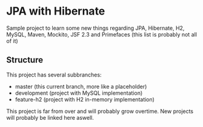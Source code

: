 # JPA with Hibernate

Sample project to learn some new things regarding JPA, Hibernate, H2, MySQL, Maven, Mockito, JSF 2.3 and Primefaces (this list is probably not all of it)

## Structure

This project has several subbranches:
* master (this current branch, more like a placeholder)
* development (project with MySQL implementation)
* feature-h2 (project with H2 in-memory implementation)

This project is far from over and will probably grow overtime. New projects will probably be linked here aswell.
